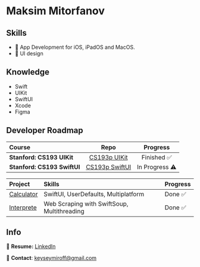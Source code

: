 # Maksim Mitorfanov

## Skills
- 🍏 App Development for iOS, iPadOS and MacOS.
- 🌷 UI design

## Knowledge
- Swift
- UIKit
- SwiftUI
- Xcode
- Figma

## Developer Roadmap
| Course                                      | Repo                                                                          | Progress                    |   
| :---                                        | :---:                                                                         | :---:                        | 
| **Stanford: CS193 UIKit**                   | [CS193p UIKit](https://github.com/maksim-mitrofanov/CS193p-UIKit)                   |  Finished  ✅    | 
| **Stanford: CS193 SwiftUI**                 | [CS193p SwiftUI](https://github.com/maksim-mitrofanov/CS193p-SwiftUI)                 |  In Progress ⚠️   | 

| Project                                                                     | Skills                                                             | Progress           | 
| :---                                                                     |  :---                                                              | :---               |
| [Calculator](https://github.com/maksim-mitrofanov/Calculator)            |  SwiftUI, UserDefaults, Multiplatform                              | Done ✅            |
| [Interprete](https://github.com/maksim-mitrofanov/Interprete)            |  Web Scraping with SwiftSoup, Multithreading                       | Done ✅            |

## Info
📝 **Resume:** [LinkedIn](https://www.linkedin.com/in/maksim-mitrofanov-932887256/overlay/1635524380320/single-media-viewer/?profileId=ACoAAD8iPHYBa8qTWZ3MJqa1wnoQUsoRS5bazcc)

📨 **Contact**: keyseymiroff@gmail.com
